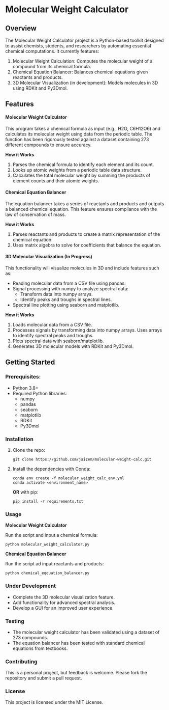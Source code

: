 # Molecular Weight Calculator
## Overview
The Molecular Weight Calculator project is a Python-based toolkit designed to assist chemists, students, and researchers by automating essential chemical computations. It currently features:
1. Molecular Weight Calculation: Computes the molecular weight of a compound from its chemical formula.
2. Chemical Equation Balancer: Balances chemical equations given reactants and products.
3. 3D Molecular Visualization (in development): Models molecules in 3D using RDKit and Py3Dmol.

## Features  
#### Molecular Weight Calculator
This program takes a chemical formula as input (e.g., H2O, C6H12O6) and calculates its molecular weight using data from the periodic table. The function has been rigorously tested against a dataset containing 273 different compounds to ensure accuracy.

**How it Works**
1. Parses the chemical formula to identify each element and its count.
2. Looks up atomic weights from a periodic table data structure.
3. Calculates the total molecular weight by summing the products of element counts and their atomic weights.

#### Chemical Equation Balancer
The equation balancer takes a series of reactants and products and outputs a balanced chemical equation. This feature ensures compliance with the law of conservation of mass.

**How it Works**
1. Parses reactants and products to create a matrix representation of the chemical equation.
2. Uses matrix algebra to solve for coefficients that balance the equation.
   
#### 3D Molecular Visualization (In Progress)
This functionality will visualize molecules in 3D and include features such as:
- Reading molecular data from a CSV file using pandas.
- Signal processing with numpy to analyze spectral data:
  - Transform data into numpy arrays.
  - Identify peaks and troughs in spectral lines.
- Spectral line plotting using seaborn and matplotlib.

**How it Works**
1. Loads molecular data from a CSV file.
2. Processes signals by transforming data into numpy arrays. Uses arrays to identify spectral peaks and troughs.
3. Plots spectral data with seaborn/matplotlib.
4. Generates 3D molecular models with RDKit and Py3Dmol.

## Getting Started
### Prerequisites:
- Python 3.8+
- Required Python libraries:
  - numpy
  - pandas
  - seaborn
  - matplotlib
  - RDKit
  - Py3Dmol
### Installation
1. Clone the repo:
   ```
   git clone https://github.com/jaizem/molecular-weight-calc.git
   ```
2. Install the dependencies with Conda:
   ```
   conda env create -f molecular_weight_calc_env.yml
   conda activate <environment_name>
   ```
   **OR**
   with pip:
   ```
   pip install -r requirements.txt
   ```
   
### Usage
**Molecular Weight Calculator**

Run the script and input a chemical formula:
   ```
   python molecular_weight_calculator.py
   ```
**Chemical Equation Balancer**

Run the script ad input reactants and products:
   ```
   python chemical_eqquation_balancer.py
   ```
### Under Development 
- Complete the 3D molecular visualization feature.
- Add functionality for advanced spectral analysis.
- Develop a GUI for an improved user experience.

### Testing 
- The molecular weight calculator has been validated using a dataset of 273 compounds.
- The equation balancer has been tested with standard chemical equations from textbooks.

### Contributing
This is a personal project, but feedback is welcome. Please fork the repository and submit a pull request. 

### License 
This project is licensed under the MIT License.
